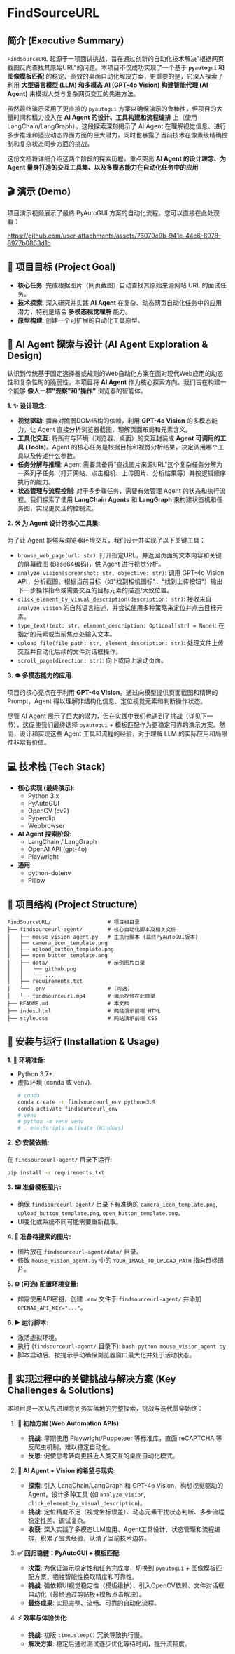# FindSourceURL 

## 简介 (Executive Summary)

`FindSourceURL` 起源于一项面试挑战，旨在通过创新的自动化技术解决"根据网页截图反向查找其原始URL"的问题。本项目不仅成功实现了一个基于 **`pyautogui` 和图像模板匹配** 的稳定、高效的桌面自动化解决方案，更重要的是，它深入探索了利用 **大型语言模型 (LLM) 和多模态 AI (GPT-4o Vision) 构建智能代理 (AI Agent)** 来模拟人类与复杂网页交互的先进方法。

虽然最终演示采用了更直接的 `pyautogui` 方案以确保演示的鲁棒性，但项目的大量时间和精力投入在 **AI Agent 的设计、工具构建和流程编排** 上（使用 LangChain/LangGraph）。这段探索深刻揭示了 AI Agent 在理解视觉信息、进行多步推理和适应动态界面方面的巨大潜力，同时也暴露了当前技术在像素级精确控制和复杂状态同步方面的挑战。

这份文档将详细介绍这两个阶段的探索历程，重点突出 **AI Agent 的设计理念、为 Agent 量身打造的交互工具集、以及多模态能力在自动化任务中的应用**

## 🎬 演示 (Demo)

项目演示视频展示了最终 PyAutoGUI 方案的自动化流程。您可以直接在此处观看：






https://github.com/user-attachments/assets/76079e9b-941e-44c6-8978-8977b0863d1b



## 🎯 项目目标 (Project Goal)

*   **核心任务**: 完成根据图片（网页截图）自动查找其原始来源网站 URL 的面试任务。
*   **技术探索**: 深入研究并实践 **AI Agent** 在复杂、动态网页自动化任务中的应用潜力，特别是结合 **多模态视觉理解** 能力。
*   **原型构建**: 创建一个可扩展的自动化工具原型。

## 🤖 AI Agent 探索与设计 (AI Agent Exploration & Design)

认识到传统基于固定选择器或规则的Web自动化方案在面对现代Web应用的动态性和复杂性时的脆弱性，本项目将 **AI Agent** 作为核心探索方向。我们旨在构建一个能够 **像人一样"观察"和"操作"** 浏览器的智能体。

**1. ✨ 设计理念:**

*   **视觉驱动**: 摒弃对脆弱DOM结构的依赖，利用 **GPT-4o Vision** 的多模态能力，让 Agent 直接分析浏览器截图，理解页面布局和元素含义。
*   **工具化交互**: 将所有与环境（浏览器、桌面）的交互封装成 **Agent 可调用的工具 (Tools)**。Agent 的核心任务是根据目标和视觉分析结果，决定调用哪个工具以及传递什么参数。
*   **任务分解与推理**: Agent 需要具备将"查找图片来源URL"这个复杂任务分解为一系列子任务（打开网站、点击相机、上传图片、分析结果等）并按逻辑顺序执行的能力。
*   **状态管理与流程控制**: 对于多步骤任务，需要有效管理 Agent 的状态和执行流程。我们探索了使用 **LangChain Agents** 和 **LangGraph** 来构建状态机和任务图，实现更灵活的控制流。

**2. 🛠️ 为 Agent 设计的核心工具集:**

为了让 Agent 能够与浏览器环境交互，我们设计并实现了以下关键工具：

*   `browse_web_page(url: str)`: 打开指定URL，并返回页面的文本内容和关键的屏幕截图 (Base64编码)，供 Agent 进行视觉分析。
*   `analyze_vision(screenshot: str, objective: str)`: 调用 GPT-4o Vision API，分析截图，根据当前目标（如"找到相机图标"、"找到上传按钮"）输出下一步操作指令或需要交互的目标元素的描述/大致位置。
*   `click_element_by_visual_description(description: str)`: 接收来自 `analyze_vision` 的自然语言描述，并尝试使用多种策略来定位并点击目标元素。
*   `type_text(text: str, element_description: Optional[str] = None)`: 在指定的元素或当前焦点处输入文本。
*   `upload_file(file_path: str, element_description: str)`: 处理文件上传交互并自动化后续的文件对话框操作。
*   `scroll_page(direction: str)`: 向下或向上滚动页面。

**3. 👁️ 多模态能力的应用:**

项目的核心亮点在于利用 **GPT-4o Vision**。通过向模型提供页面截图和精确的 Prompt，Agent 得以理解非结构化信息、定位视觉元素和判断操作状态。

尽管 AI Agent 展示了巨大的潜力，但在实践中我们也遇到了挑战（详见下一节），这促使我们最终选择 `pyautogui` + 模板匹配作为更稳定可靠的演示方案。然而，设计和实现这些 Agent 工具和流程的经验，对于理解 LLM 的实际应用和局限性非常有价值。

## 💻 技术栈 (Tech Stack)

*   **核心实现 (最终演示)**:
    *   Python 3.x
    *   PyAutoGUI
    *   OpenCV (cv2)
    *   Pyperclip
    *   Webbrowser
*   **AI Agent 探索阶段**:
    *   LangChain / LangGraph
    *   OpenAI API (gpt-4o)
    *   Playwright
*   **通用**:
    *   python-dotenv
    *   Pillow

## 📁 项目结构 (Project Structure)

```
FindSourceURL/                  # 项目根目录
├── findsourceurl-agent/        # 核心自动化脚本及相关文件
│   ├── mouse_vision_agent.py   # 主执行脚本 (最终PyAutoGUI版本)
│   ├── camera_icon_template.png
│   ├── upload_button_template.png
│   ├── open_button_template.png
│   ├── data/                   # 示例图片目录
│   │   └── github.png
│   │   └── ...
│   ├── requirements.txt
│   └── .env                    # (可选)
│   └── findsourceurl.mp4       # 演示视频在此目录
├── README.md                   # 本文档
├── index.html                  # 网站演示前端 HTML
├── style.css                   # 网站演示前端 CSS
```

## 🚀 安装与运行 (Installation & Usage)

**1. 🌱 环境准备:**

*   Python 3.7+.
*   虚拟环境 (conda 或 venv).
    ```bash
    # conda
    conda create -n findsourceurl_env python=3.9
    conda activate findsourceurl_env
    # venv
    # python -m venv venv
    # . env\Scripts\activate (Windows)
    ```

**2. 📦 安装依赖:**

   在 `findsourceurl-agent/` 目录下运行:
   ```bash
   pip install -r requirements.txt
   ```

**3. 🖼️ 准备模板图片:**

   *   确保 `findsourceurl-agent/` 目录下有准确的 `camera_icon_template.png`, `upload_button_template.png`, `open_button_template.png`。
   *   UI变化或系统不同可能需要重新截取。

**4. 📸 准备待搜索的图片:**

   *   图片放在 `findsourceurl-agent/data/` 目录。
   *   修改 `mouse_vision_agent.py` 中的 `YOUR_IMAGE_TO_UPLOAD_PATH` 指向目标图片。

**5. ⚙️ (可选) 配置环境变量:**

   *   如需使用API密钥，创建 `.env` 文件于 `findsourceurl-agent/` 并添加 `OPENAI_API_KEY="..."`。

**6. ▶️ 运行脚本:**

   *   激活虚拟环境。
   *   执行 (`findsourceurl-agent/` 目录下):
     ```bash
     python mouse_vision_agent.py
     ```
   *   脚本启动后，按提示手动确保浏览器窗口最大化并处于活动状态。

## 🔑 实现过程中的关键挑战与解决方案 (Key Challenges & Solutions)

本项目是一次从先进理念到务实落地的完整探索，挑战与迭代贯穿始终：

1.  **🚧 初始方案 (Web Automation APIs)**:
    *   **挑战**: 早期使用 Playwright/Puppeteer 等标准库，直面 reCAPTCHA 等反爬虫机制，难以稳定自动化。
    *   **反思**: 促使思考转向更接近人类交互的桌面自动化模式。

2.  **🤔 AI Agent + Vision 的希望与现实**:
    *   **探索**: 引入 LangChain/LangGraph 和 GPT-4o Vision，构想视觉驱动的 Agent，设计多种工具 (如 `analyze_vision`, `click_element_by_visual_description`)。
    *   **挑战**: 定位精度不足（视觉坐标误差）、动态元素干扰状态判断、多步流程稳定性差、调试复杂。
    *   **收获**: 深入实践了多模态LLM应用、Agent工具设计、状态管理和流程编排，积累了宝贵经验，认清了当前技术边界。

3.  **✅ 回归稳健：PyAutoGUI + 模板匹配**:
    *   **决策**: 为保证演示稳定性和任务完成度，切换到 `pyautogui` + 图像模板匹配方案，牺牲智能性换取精度和可靠性。
    *   **挑战**: 强依赖UI视觉稳定性（模板维护）、引入OpenCV依赖、文件对话框自动化（最终通过剪贴板+模板点击解决）。
    *   **最终成果**: 实现完整、流畅、可靠的自动化流程。

4.  **⚡ 效率与体验优化**:
    *   **挑战**: 初版 `time.sleep()` 冗长导致执行慢。
    *   **解决方案**: 稳定后通过测试逐步优化等待时间，提升流畅度。



